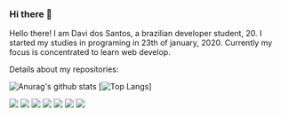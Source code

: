 ### Hi there 👋

<!--
**Nasalis/Nasalis** is a ✨ _special_ ✨ repository because its `README.md` (this file) appears on your GitHub profile.
-->

Hello there! I am Davi dos Santos, a brazilian developer student, 20. I started my studies in programing in 23th  of january, 2020. Currently my focus is concentrated to learn web develop.

Details about my repositories:

![Anurag's github stats](https://github-readme-stats.vercel.app/api?username=Nasalis&show_icons=true&theme=gruvbox)
[![Top Langs](https://github-readme-stats.vercel.app/api/top-langs/?username=Nasalis&langs_count=6&show_icons=true&theme=gruvbox)]

<div>
  <img src="https://img.shields.io/badge/HTML5-E34F26?style=for-the-badge&logo=html5&logoColor=white"/>
  <img src="https://img.shields.io/badge/CSS3-1572B6?style=for-the-badge&logo=css3&logoColor=white"/>
  <img src="https://img.shields.io/badge/Sass-CC6699?style=for-the-badge&logo=sass&logoColor=white"/>
  <img src="https://img.shields.io/badge/TypeScript-007ACC?style=for-the-badge&logo=typescript&logoColor=white"/>
  <img src="https://img.shields.io/badge/C-00599C?style=for-the-badge&logo=c&logoColor=white"/>
  <img src="https://img.shields.io/badge/C++-00599C?style=for-the-badge&logo=c&logoColor=white"/>
  <img src="https://img.shields.io/badge/React-20232A?style=for-the-badge&logo=react&logoColor=61DAFB"/>
<div>
